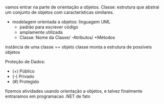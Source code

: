 vamos entrar na parte de orientação a objetos.
Classe: estrutura que abstrai um conjunto de objetos com características similares.

- modelagem orientada a objetos: linguagem UML
	- padrão para escrever código
	- amplamente utilizada
	- Classe: Nome da Classe/ -Atributos/ +Métodos

instância de uma classe == objeto
classe monta a estrutura de possíveis objetos

Proteção de Dados:
- (+) Público
- (-) Privado
- (#) Protegido

fizemos atividades usando orientação a objetos, e talvez finalmente entraramos em programacao .NET de fato
